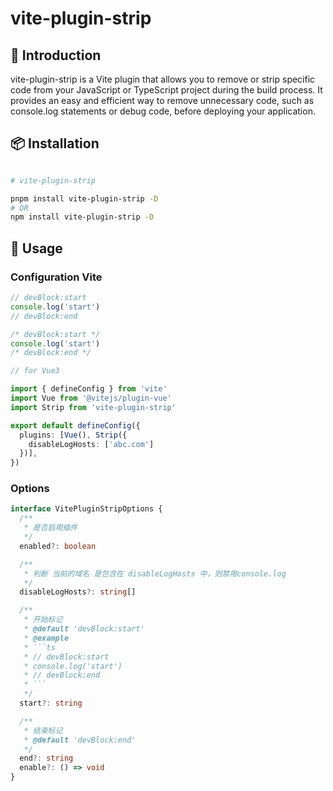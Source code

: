 # vite-plugin-strip

## 📖 Introduction

vite-plugin-strip is a Vite plugin that allows you to remove or strip specific code from your JavaScript or TypeScript project during the build process. It provides an easy and efficient way to remove unnecessary code, such as console.log statements or debug code, before deploying your application.


## 📦 Installation

```bash

# vite-plugin-strip 

pnpm install vite-plugin-strip -D
# OR
npm install vite-plugin-strip -D

```

## 🦄 Usage

### Configuration Vite

```ts
// devBlock:start
console.log('start')
// devBlock:end

/* devBlock:start */
console.log('start')
/* devBlock:end */

```

```ts
// for Vue3

import { defineConfig } from 'vite'
import Vue from '@vitejs/plugin-vue'
import Strip from 'vite-plugin-strip'

export default defineConfig({
  plugins: [Vue(), Strip({
    disableLogHosts: ['abc.com']
  })],
})
```


### Options


```ts
interface VitePluginStripOptions {
  /**
   * 是否启用插件
   */
  enabled?: boolean

  /**
   * 判断 当前的域名 是包含在 disableLogHosts 中，则禁用console.log
   */
  disableLogHosts?: string[]

  /**
   * 开始标记
   * @default 'devBlock:start'
   * @example
   * ```ts
   * // devBlock:start
   * console.log('start')
   * // devBlock:end
   * ```
   */
  start?: string

  /** 
   * 结束标记
   * @default 'devBlock:end'
   */
  end?: string
  enable?: () => void
}
```
